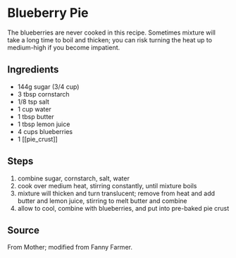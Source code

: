 # Blueberry Pie

The blueberries are never cooked in this recipe.  Sometimes mixture will take a long time to boil and thicken; you can risk turning the heat up to medium-high if you become impatient.

## Ingredients
- 144g sugar (3/4 cup)
- 3 tbsp cornstarch
- 1/8 tsp salt
- 1 cup water
- 1 tbsp butter
- 1 tbsp lemon juice
- 4 cups blueberries
- 1 [[pie_crust]]

## Steps
1. combine sugar, cornstarch, salt, water
2. cook over medium heat, stirring constantly, until mixture boils
3. mixture will thicken and turn translucent; remove from heat and add butter and lemon juice, stirring to melt butter and combine
4. allow to cool, combine with blueberries, and put into pre-baked pie crust

## Source
From Mother; modified from Fanny Farmer.
